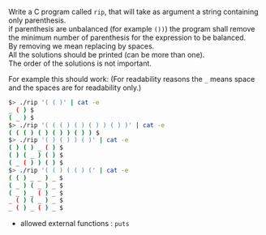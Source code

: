 Write a C program called `rip`, that will take as argument a string containing only parenthesis.\
if parenthesis are unbalanced (for example `())`) the program shall remove the minimum number of parenthesis for the expression to be balanced.\
By removing we mean replacing by spaces.\
All the solutions should be printed (can be more than one).\
The order of the solutions is not important.

For example this should work:
(For readability reasons the `_` means space and the spaces are for readability only.)
```bash
$> ./rip '( ( )' | cat -e
_ ( ) $
( _ ) $
$> ./rip '( ( ( ) ( ) ( ) ) ( ) )' | cat -e
( ( ( ) ( ) ( ) ) ( ) ) $
$> ./rip '( ) ( ) ) ( )' | cat -e
( ) ( ) _ ( ) $
( ) ( _ ) ( ) $
( _ ( ) ) ( ) $
$> ./rip '( ( ) ( ( ) (' | cat -e
( ( ) _ _ ) _ $
( _ ) ( _ ) _ $
( _ ) _ ( ) _ $
_ ( ) ( _ ) _ $
_ ( ) _ ( ) _ $
```

- allowed external functions : `puts`

